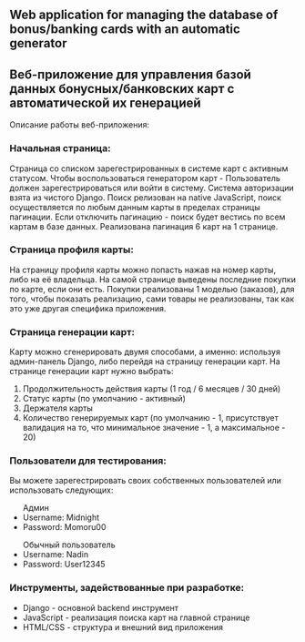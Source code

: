 ## Web application for managing the database of bonus/banking cards with an automatic generator
## Веб-приложение для управления базой данных бонусных/банковских карт с автоматической их генерацией

Описание работы веб-приложения:
### Начальная страница:
Страница со списком зарегестрированных в системе карт с активным статусом. 
Чтобы воспользоваться генератором карт - Пользователь должен зарегестрироваться или войти в систему.
Система авторизации взята из чистого Django.
Поиск релизован на native JavaScript, поиск осуществляется по любым данным карты в пределах страницы пагинации. Если отключить пагинацию - поиск будет вестись по всем картам в базе данных. 
Реализована пагинация 6 карт на 1 странице.

### Страница профиля карты:
На страницу профиля карты можно попасть нажав на номер карты, либо на её владельца.
На самой странице выведены последние покупки по карте, если они есть.
Покупки реализованы 1 моделью (заказов), для того, чтобы показать реализацию, сами товары не реализованы, так как это уже другая специфика приложения.

### Страница генерации карт:
Карту можно сгенерировать двумя способами, а именно: используя админ-панель Django, либо перейдя на страницу генерации карт.
На странице генерации карт нужно выбрать:
  1. Продолжительность действия карты (1 год / 6 месяцев / 30 дней)
  2. Статус карты (по умолчанию - активный)
  3. Держателя карты
  4. Количество генерируемых карт (по умолчанию - 1, присутствует валидация на то, что минимальное значение - 1, а максимальное - 20) 
  
### Пользователи для тестирования:
Вы можете зарегестрировать своих собственных пользователей или использовать следующих:

<ul>
	Админ
	<li>Username: Midnight</li>
	<li>Password: Momoru00</li>
</ul>
<ul>
	Обычный пользователь
	<li>Username: Nadin</li>
	<li>Password: User12345</li>
</ul>
    
### Инструменты, задействованные при разработке: 
<ul>
  <li>Django - основной backend инструмент</li>
  <li>JavaScript - реализация поиска карт на главной странице</li>
  <li>HTML/CSS - структура и внешний вид приложения</li>
<ul>
